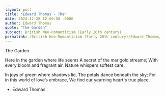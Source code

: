 ```yaml
---
layout: post
title: "Edward Thomas - The"
date: 2024-12-28 12:00:00 -0000
author: Edward Thomas
quote: "The Garden"
subject: British Neo-Romanticism (Early 20th century)
permalink: /British Neo-Romanticism (Early 20th century)/Edward Thomas/Edward Thomas - The
---
```


The Garden

Here in the garden where life seems
A secret of the marigold streams;
With every bloom and fragrant air,
Nature whispers softest care.

In joys of green where shadows lie,
The petals dance beneath the sky;
For in this world of love’s embrace,
We find our yearning heart's true place.

- Edward Thomas
